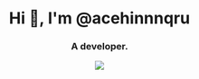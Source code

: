 <div align="center">
  <h1 align="center">Hi 👋, I'm @acehinnnqru</h1>
  <h3 align="center">A developer.</h3>

  <picture>
  <source 
    srcset="https://github-readme-stats.vercel.app/api?username=acehinnnqru&show_icons=true&theme=dark&count_private=true"
    media="(prefers-color-scheme: dark)"
  />
  <source
    srcset="https://github-readme-stats.vercel.app/api?username=acehinnnqru&show_icons=true&count_private=true"
    media="(prefers-color-scheme: light), (prefers-color-scheme: no-preference)"
  />
  <img src="https://github-readme-stats.vercel.app/api?username=acehinnnqru&show_icons=true&count_private=true" />
  </picture>
</div>
